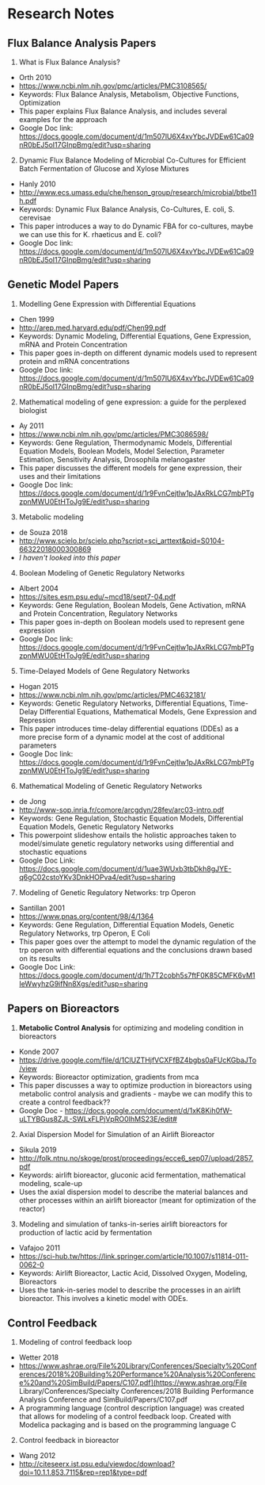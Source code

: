 # Research Notes

## Flux Balance Analysis Papers

1. What is Flux Balance Analysis?

- Orth 2010
- https://www.ncbi.nlm.nih.gov/pmc/articles/PMC3108565/
- Keywords: Flux Balance Analysis, Metabolism, Objective Functions, Optimization
- This paper explains Flux Balance Analysis, and includes several examples for the approach
- Google Doc link: https://docs.google.com/document/d/1m507lU6X4xvYbcJVDEw61Ca09nR0bEJ5oI17GInpBmg/edit?usp=sharing

2. Dynamic Flux Balance Modeling of Microbial Co-Cultures for Efficient Batch Fermentation of Glucose and Xylose Mixtures

- Hanly 2010
- http://www.ecs.umass.edu/che/henson_group/research/microbial/btbe11h.pdf
- Keywords: Dynamic Flux Balance Analysis, Co-Cultures, E. coli, S. cerevisae
- This paper introduces a way to do Dynamic FBA for co-cultures, maybe we can use this for K. rhaeticus and E. coli?
- Google Doc link: https://docs.google.com/document/d/1m507lU6X4xvYbcJVDEw61Ca09nR0bEJ5oI17GInpBmg/edit?usp=sharing

## Genetic Model Papers

1. Modelling Gene Expression with Differential Equations

- Chen 1999
- http://arep.med.harvard.edu/pdf/Chen99.pdf
- Keywords: Dynamic Modeling, Differential Equations, Gene Expression, mRNA and Protein Concentration
- This paper goes in-depth on different dynamic models used to represent protein and mRNA concentrations
- Google Doc link: https://docs.google.com/document/d/1m507lU6X4xvYbcJVDEw61Ca09nR0bEJ5oI17GInpBmg/edit?usp=sharing

2. Mathematical modeling of gene expression: a guide for the perplexed biologist

- Ay 2011
- https://www.ncbi.nlm.nih.gov/pmc/articles/PMC3086598/
- Keywords: Gene Regulation, Thermodynamic Models, Differential Equation Models, Boolean Models, Model Selection, Parameter Estimation, Sensitivity Analysis, Drosophila melanogaster
- This paper discusses the different models for gene expression, their uses and their limitations
- Google Doc link: https://docs.google.com/document/d/1r9FvnCejtlw1pJAxRkLCG7mbPTgzpnMWU0EtHToJg9E/edit?usp=sharing

3. Metabolic modeling

* de Souza 2018
* <http://www.scielo.br/scielo.php?script=sci_arttext&pid=S0104-66322018000300869>
* *I haven't looked into this paper* 

4. Boolean Modeling of Genetic Regulatory Networks

- Albert 2004
- https://sites.esm.psu.edu/~mcd18/sept7-04.pdf
- Keywords: Gene Regulation, Boolean Models, Gene Activation, mRNA and Protein Concentration, Regulatory Networks
- This paper goes in-depth on Boolean models used to represent gene expression
- Google Doc link: https://docs.google.com/document/d/1r9FvnCejtlw1pJAxRkLCG7mbPTgzpnMWU0EtHToJg9E/edit?usp=sharing

5. Time-Delayed Models of Gene Regulatory Networks

- Hogan 2015
- https://www.ncbi.nlm.nih.gov/pmc/articles/PMC4632181/
- Keywords: Genetic Regulatory Networks, Differential Equations, Time-Delay Differential Equations, Mathematical Models, Gene Expression and Repression
- This paper introduces time-delay differential equations (DDEs) as a more precise form of a dynamic model at the cost of additional parameters
- Google Doc link: https://docs.google.com/document/d/1r9FvnCejtlw1pJAxRkLCG7mbPTgzpnMWU0EtHToJg9E/edit?usp=sharing

6. Mathematical Modeling of Genetic Regulatory Networks 

- de Jong
- http://www-sop.inria.fr/comore/arcgdyn/28fev/arc03-intro.pdf 
- Keywords: Gene Regulation, Stochastic Equation Models, Differential Equation Models, Genetic Regulatory Networks
- This powerpoint slideshow entails the holistic approaches taken to model/simulate genetic regulatory networks using differential and stochastic equations
- Google Doc Link: https://docs.google.com/document/d/1uae3WUxb3tbDkh8gJYE-q6gC02cstoYKv3DnkHOPva4/edit?usp=sharing 

7. Modeling of Genetic Regulatory Networks: trp Operon

- Santillan 2001
- https://www.pnas.org/content/98/4/1364 
- Keywords: Gene Regulation, Differential Equation Models, Genetic Regulatory Networks, trp Operon, E Coli
- This paper goes over the attempt to model the dynamic regulation of the trp operon with differential equations and the conclusions drawn based on its results
- Google Doc Link: https://docs.google.com/document/d/1h7T2cobh5s7ftF0K85CMFK6vM1IeWwyhzG9ifNn8Xgs/edit?usp=sharing


## Papers on Bioreactors

1. **Metabolic Control Analysis** for optimizing and modeling condition in bioreactors

* Konde 2007
* <https://drive.google.com/file/d/1ClUZTHjfVCXFfBZ4bgbs0aFUcKGbaJTo/view>
* Keywords: Bioreactor optimization, gradients from mca
* This paper discusses a way to optimize production in bioreactors using metabolic control analysis and gradients - maybe we can modify this to create a control feedback??
* Google Doc - <https://docs.google.com/document/d/1xK8Kih0fW-uLTYBGus8ZJL-SWLxFLPjVpRO0IhMS23E/edit#>

2. Axial Dispersion Model for Simulation of an Airlift Bioreactor

* Sikula 2019
* <http://folk.ntnu.no/skoge/prost/proceedings/ecce6_sep07/upload/2857.pdf>
* Keywords: airlift bioreactor, gluconic acid fermentation, mathematical modeling, scale-up 
* Uses the axial dispersion model to describe the material balances and other processes within an airlift bioreactor (meant for optimization of the reactor)

3. Modeling and simulation of tanks-in-series airlift bioreactors for production of lactic acid by fermentation

* Vafajoo 2011
* <https://sci-hub.tw/https://link.springer.com/article/10.1007/s11814-011-0062-0>
* Keywords: Airlift Bioreactor, Lactic Acid, Dissolved Oxygen, Modeling, Bioreactors
* Uses the tank-in-series model to describe the processes in an airlift bioreactor. This involves a kinetic model with ODEs.

## Control Feedback

1. Modeling of control feedback loop

* Wetter 2018
* https://www.ashrae.org/File%20Library/Conferences/Specialty%20Conferences/2018%20Building%20Performance%20Analysis%20Conference%20and%20SimBuild/Papers/C107.pdf](https://www.ashrae.org/File Library/Conferences/Specialty Conferences/2018 Building Performance Analysis Conference and SimBuild/Papers/C107.pdf
* A programming language (control description language) was created that allows for modeling of a control feedback loop. Created with Modelica packaging and is based on the programming language C

2. Control feedback in bioreactor

* Wang 2012
* <http://citeseerx.ist.psu.edu/viewdoc/download?doi=10.1.1.853.7115&rep=rep1&type=pdf>



